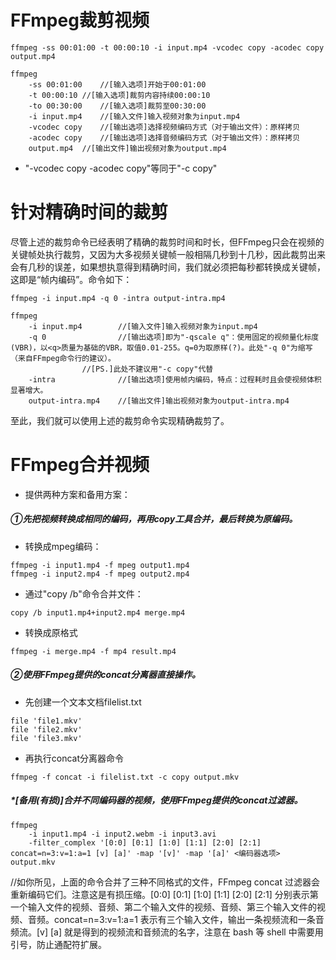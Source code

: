 # FFmpeg裁剪视频

```ffmpeg -ss 00:01:00 -t 00:00:10 -i input.mp4 -vcodec copy -acodec copy output.mp4```
```
ffmpeg
	-ss 00:01:00	//[输入选项]开始于00:01:00
	-t 00:00:10	//[输入选项]裁剪内容持续00:00:10
	-to 00:30:00	//[输入选项]裁剪至00:30:00
	-i input.mp4	//[输入文件]输入视频对象为input.mp4
	-vcodec copy	//[输出选项]选择视频编码方式（对于输出文件）：原样拷贝
	-acodec copy	//[输出选项]选择音频编码方式（对于输出文件）：原样拷贝
	output.mp4	//[输出文件]输出视频对象为output.mp4
```
* "-vcodec copy -acodec copy"等同于"-c copy"

# 针对精确时间的裁剪
尽管上述的裁剪命令已经表明了精确的裁剪时间和时长，但FFmpeg只会在视频的关键帧处执行裁剪，又因为大多视频关键帧一般相隔几秒到十几秒，因此裁剪出来会有几秒的误差，如果想执意得到精确时间，我们就必须把每秒都转换成关键帧，这即是“帧内编码”。命令如下：

```ffmpeg -i input.mp4 -q 0 -intra output-intra.mp4```

```
ffmpeg
	-i input.mp4        //[输入文件]输入视频对象为input.mp4
	-q 0                //[输出选项]即为"-qscale q"：使用固定的视频量化标度(VBR)，以<q>质量为基础的VBR，取值0.01-255。q=0为取原样(?)。此处"-q 0"为缩写（来自FFmpeg命令行的建议）。
				//[PS.]此处不建议用"-c copy"代替
	-intra              //[输出选项]使用帧内编码，特点：过程耗时且会使视频体积显著增大。
	output-intra.mp4    //[输出文件]输出视频对象为output-intra.mp4
```
至此，我们就可以使用上述的裁剪命令实现精确裁剪了。




# FFmpeg合并视频
* 提供两种方案和备用方案：
##### ①先把视频转换成相同的编码，再用copy工具合并，最后转换为原编码。    
* 转换成mpeg编码：
```
ffmpeg -i input1.mp4 -f mpeg output1.mp4
ffmpeg -i input2.mp4 -f mpeg output2.mp4
```
* 通过"copy /b"命令合并文件：

```copy /b input1.mp4+input2.mp4 merge.mp4```

* 转换成原格式

```ffmpeg -i merge.mp4 -f mp4 result.mp4```

##### ②使用FFmpeg提供的concat分离器直接操作。
* 先创建一个文本文档filelist.txt
```
file 'file1.mkv'
file 'file2.mkv'
file 'file3.mkv'
```
* 再执行concat分离器命令

```ffmpeg -f concat -i filelist.txt -c copy output.mkv```

##### *[备用(有损)]合并不同编码器的视频，使用FFmpeg提供的concat过滤器。
```
ffmpeg
	-i input1.mp4 -i input2.webm -i input3.avi
	-filter_complex '[0:0] [0:1] [1:0] [1:1] [2:0] [2:1] concat=n=3:v=1:a=1 [v] [a]' -map '[v]' -map '[a]' <编码器选项> output.mkv
```
//如你所见，上面的命令合并了三种不同格式的文件，FFmpeg concat 过滤器会重新编码它们。注意这是有损压缩。[0:0] [0:1] [1:0] [1:1] [2:0] [2:1] 分别表示第一个输入文件的视频、音频、第二个输入文件的视频、音频、第三个输入文件的视频、音频。concat=n=3:v=1:a=1 表示有三个输入文件，输出一条视频流和一条音频流。[v] [a] 就是得到的视频流和音频流的名字，注意在 bash 等 shell 中需要用引号，防止通配符扩展。
